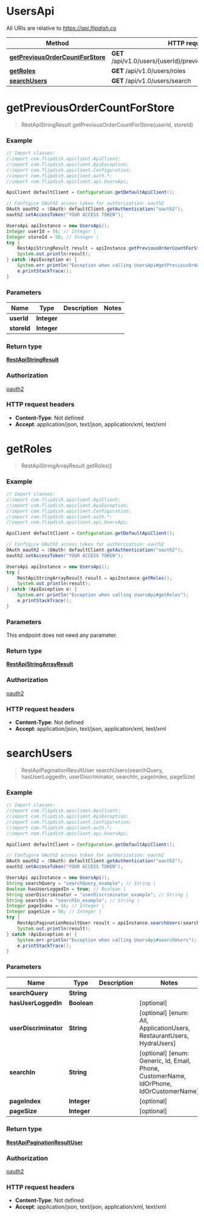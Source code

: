 # UsersApi

All URIs are relative to *https://api.flipdish.co*

Method | HTTP request | Description
------------- | ------------- | -------------
[**getPreviousOrderCountForStore**](UsersApi.md#getPreviousOrderCountForStore) | **GET** /api/v1.0/users/{userId}/previousordercount/{storeId} | 
[**getRoles**](UsersApi.md#getRoles) | **GET** /api/v1.0/users/roles | 
[**searchUsers**](UsersApi.md#searchUsers) | **GET** /api/v1.0/users/search | 


<a name="getPreviousOrderCountForStore"></a>
# **getPreviousOrderCountForStore**
> RestApiStringResult getPreviousOrderCountForStore(userId, storeId)



### Example
```java
// Import classes:
//import com.flipdish.apiclient.ApiClient;
//import com.flipdish.apiclient.ApiException;
//import com.flipdish.apiclient.Configuration;
//import com.flipdish.apiclient.auth.*;
//import com.flipdish.apiclient.api.UsersApi;

ApiClient defaultClient = Configuration.getDefaultApiClient();

// Configure OAuth2 access token for authorization: oauth2
OAuth oauth2 = (OAuth) defaultClient.getAuthentication("oauth2");
oauth2.setAccessToken("YOUR ACCESS TOKEN");

UsersApi apiInstance = new UsersApi();
Integer userId = 56; // Integer | 
Integer storeId = 56; // Integer | 
try {
    RestApiStringResult result = apiInstance.getPreviousOrderCountForStore(userId, storeId);
    System.out.println(result);
} catch (ApiException e) {
    System.err.println("Exception when calling UsersApi#getPreviousOrderCountForStore");
    e.printStackTrace();
}
```

### Parameters

Name | Type | Description  | Notes
------------- | ------------- | ------------- | -------------
 **userId** | **Integer**|  |
 **storeId** | **Integer**|  |

### Return type

[**RestApiStringResult**](RestApiStringResult.md)

### Authorization

[oauth2](../README.md#oauth2)

### HTTP request headers

 - **Content-Type**: Not defined
 - **Accept**: application/json, text/json, application/xml, text/xml

<a name="getRoles"></a>
# **getRoles**
> RestApiStringArrayResult getRoles()



### Example
```java
// Import classes:
//import com.flipdish.apiclient.ApiClient;
//import com.flipdish.apiclient.ApiException;
//import com.flipdish.apiclient.Configuration;
//import com.flipdish.apiclient.auth.*;
//import com.flipdish.apiclient.api.UsersApi;

ApiClient defaultClient = Configuration.getDefaultApiClient();

// Configure OAuth2 access token for authorization: oauth2
OAuth oauth2 = (OAuth) defaultClient.getAuthentication("oauth2");
oauth2.setAccessToken("YOUR ACCESS TOKEN");

UsersApi apiInstance = new UsersApi();
try {
    RestApiStringArrayResult result = apiInstance.getRoles();
    System.out.println(result);
} catch (ApiException e) {
    System.err.println("Exception when calling UsersApi#getRoles");
    e.printStackTrace();
}
```

### Parameters
This endpoint does not need any parameter.

### Return type

[**RestApiStringArrayResult**](RestApiStringArrayResult.md)

### Authorization

[oauth2](../README.md#oauth2)

### HTTP request headers

 - **Content-Type**: Not defined
 - **Accept**: application/json, text/json, application/xml, text/xml

<a name="searchUsers"></a>
# **searchUsers**
> RestApiPaginationResultUser searchUsers(searchQuery, hasUserLoggedIn, userDiscriminator, searchIn, pageIndex, pageSize)



### Example
```java
// Import classes:
//import com.flipdish.apiclient.ApiClient;
//import com.flipdish.apiclient.ApiException;
//import com.flipdish.apiclient.Configuration;
//import com.flipdish.apiclient.auth.*;
//import com.flipdish.apiclient.api.UsersApi;

ApiClient defaultClient = Configuration.getDefaultApiClient();

// Configure OAuth2 access token for authorization: oauth2
OAuth oauth2 = (OAuth) defaultClient.getAuthentication("oauth2");
oauth2.setAccessToken("YOUR ACCESS TOKEN");

UsersApi apiInstance = new UsersApi();
String searchQuery = "searchQuery_example"; // String | 
Boolean hasUserLoggedIn = true; // Boolean | 
String userDiscriminator = "userDiscriminator_example"; // String | 
String searchIn = "searchIn_example"; // String | 
Integer pageIndex = 56; // Integer | 
Integer pageSize = 56; // Integer | 
try {
    RestApiPaginationResultUser result = apiInstance.searchUsers(searchQuery, hasUserLoggedIn, userDiscriminator, searchIn, pageIndex, pageSize);
    System.out.println(result);
} catch (ApiException e) {
    System.err.println("Exception when calling UsersApi#searchUsers");
    e.printStackTrace();
}
```

### Parameters

Name | Type | Description  | Notes
------------- | ------------- | ------------- | -------------
 **searchQuery** | **String**|  |
 **hasUserLoggedIn** | **Boolean**|  | [optional]
 **userDiscriminator** | **String**|  | [optional] [enum: All, ApplicationUsers, RestaurantUsers, HydraUsers]
 **searchIn** | **String**|  | [optional] [enum: Generic, Id, Email, Phone, CustomerName, IdOrPhone, IdOrCustomerName]
 **pageIndex** | **Integer**|  | [optional]
 **pageSize** | **Integer**|  | [optional]

### Return type

[**RestApiPaginationResultUser**](RestApiPaginationResultUser.md)

### Authorization

[oauth2](../README.md#oauth2)

### HTTP request headers

 - **Content-Type**: Not defined
 - **Accept**: application/json, text/json, application/xml, text/xml


